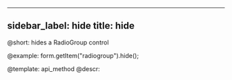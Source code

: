 
---
sidebar_label: hide
title: hide
---          

@short: hides a RadioGroup control



@example:
form.getItem("radiogroup").hide(); 


@template: api_method
@descr:


